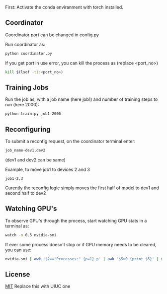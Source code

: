 First: Activate the conda enviranment with torch installed.

## Coordinator

Coordinator port can be changed in config.py

Run coordinator as:
```bash
python coordinator.py
```
If you get port in use error, you can kill the process as (replace <port_no>)
```bash
kill $(lsof -ti:<port_no>)
```

## Training Jobs

Run the job as, with a job name (here job1) and number of training steps to run (here 2000):
```bash
python train.py job1 2000
```

## Reconfiguring

To submit a reconfig request, on the coordinator terminal enter:
```bash
job_name-dev1,dev2
```
(dev1 and dev2 can be same)

Example, to move job1 to devices 2 and 3
```
job1-2,3
```
Curently the reconfig logic simply moves the first half of model to dev1 and second half to dev2

## Watching GPU's
To observe GPU's through the process, start watching GPU stats in a terminal as:
```bash
watch -n 0.5 nvidia-smi
```

If ever some process doesn't stop or if GPU memory needs to be cleared, you can use:
```bash
nvidia-smi | awk '$2=="Processes:" {p=1} p' | awk '$5>0 {print $5}' | xargs kill -9
```


## License
[MIT](https://choosealicense.com/licenses/mit/)
Replace this with UIUC one